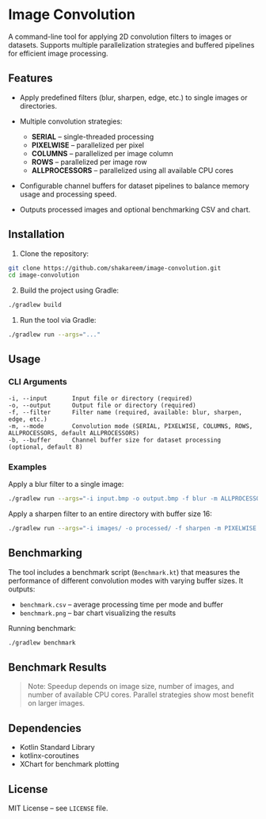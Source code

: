 # Image Convolution

A command-line tool for applying 2D convolution filters to images or datasets. Supports multiple parallelization strategies and buffered pipelines for efficient image processing.

## Features

* Apply predefined filters (blur, sharpen, edge, etc.) to single images or directories.
* Multiple convolution strategies:

  * **SERIAL** – single-threaded processing
  * **PIXELWISE** – parallelized per pixel
  * **COLUMNS** – parallelized per image column
  * **ROWS** – parallelized per image row
  * **ALLPROCESSORS** – parallelized using all available CPU cores
* Configurable channel buffers for dataset pipelines to balance memory usage and processing speed.
* Outputs processed images and optional benchmarking CSV and chart.

## Installation

1. Clone the repository:

```bash
git clone https://github.com/shakareem/image-convolution.git
cd image-convolution
```

2. Build the project using Gradle:

```bash
./gradlew build
```

1. Run the tool via Gradle:

```bash
./gradlew run --args="..."
```

## Usage

### CLI Arguments

```text
-i, --input       Input file or directory (required)
-o, --output      Output file or directory (required)
-f, --filter      Filter name (required, available: blur, sharpen, edge, etc.)
-m, --mode        Convolution mode (SERIAL, PIXELWISE, COLUMNS, ROWS, ALLPROCESSORS, default ALLPROCESSORS)
-b, --buffer      Channel buffer size for dataset processing (optional, default 8)
```

### Examples

Apply a blur filter to a single image:

```bash
./gradlew run --args="-i input.bmp -o output.bmp -f blur -m ALLPROCESSORS"
```

Apply a sharpen filter to an entire directory with buffer size 16:

```bash
./gradlew run --args="-i images/ -o processed/ -f sharpen -m PIXELWISE -b 16"
```

## Benchmarking

The tool includes a benchmark script (`Benchmark.kt`) that measures the performance of different convolution modes with varying buffer sizes.
It outputs:

* `benchmark.csv` – average processing time per mode and buffer
* `benchmark.png` – bar chart visualizing the results
  
Running benchmark:
```bash
./gradlew benchmark
```

## Benchmark Results

> Note: Speedup depends on image size, number of images, and number of available CPU cores. Parallel strategies show most benefit on larger images.

## Dependencies

* Kotlin Standard Library
* kotlinx-coroutines
* XChart for benchmark plotting

## License

MIT License – see `LICENSE` file.

